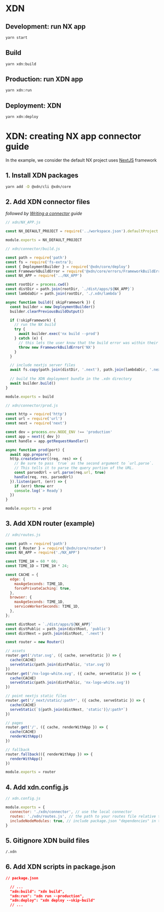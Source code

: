 # XDN

## Development: run NX app

```sh
yarn start
```

## Build

```sh
yarn xdn:build
```

## Production: run XDN app

```sh
yarn xdn:run
```

## Deployment: XDN

```sh
yarn xdn:deploy
```

# XDN: creating NX app connector guide

In the example, we consider the default NX project uses [NextJS](https://nextjs.org/) framework

## 1. Install XDN packages

```sh
yarn add -D @xdn/cli @xdn/core
```

## 2. Add XDN connector files

<em>followed by [Writing a connector](https://developer.moovweb.com/guides/connectors) guide</em>

```js
// xdn/NX_APP.js

const NX_DEFAULT_PROJECT = require('../workspace.json').defaultProject

module.exports = NX_DEFAULT_PROJECT

```

```js
// xdn/connector/build.js

const path = require('path')
const fs = require('fs-extra');
const { DeploymentBuilder } = require('@xdn/core/deploy')
const FrameworkBuildError = require('@xdn/core/errors/FrameworkBuildError')
const NX_APP = require('../NX_APP')

const rootDir = process.cwd()
const distDir = path.join(rootDir, `./dist/apps/${NX_APP}`)
const lambdaDir = path.join(rootDir, './.xdn/lambda')

async function build({ skipFramework }) {
  const builder = new DeploymentBuilder()
  builder.clearPreviousBuildOutput()

  if (!skipFramework) {
    // run the NX build
    try {
      await builder.exec('nx build --prod')
    } catch (e) {
      // this lets the user know that the build error was within their application code, not their XDN router or configuration.
      throw new FrameworkBuildError('NX')
    }
  }

  // include nextjs server files
  await fs.copy(path.join(distDir, '.next'), path.join(lambdaDir, '.next'))
  
  // build the XDN deployment bundle in the .xdn directory
  await builder.build()
}

module.exports = build

```

```js
// xdn/connector/prod.js

const http = require('http')
const url = require('url')
const next = require('next')

const dev = process.env.NODE_ENV !== 'production'
const app = next({ dev })
const handle = app.getRequestHandler()

async function prod(port) {
  await app.prepare()
  http.createServer((req, res) => {
    // Be sure to pass `true` as the second argument to `url.parse`.
    // This tells it to parse the query portion of the URL.
    const parsedUrl = url.parse(req.url, true)
    handle(req, res, parsedUrl)
  }).listen(port, (err) => {
    if (err) throw err
    console.log(`> Ready`)
  })
}

module.exports = prod

```

## 3. Add XDN router (example)

```js
// xdn/routes.js

const path = require('path')
const { Router } = require('@xdn/core/router')
const NX_APP = require('./NX_APP')

const TIME_1H = 60 * 60;
const TIME_1D = TIME_1H * 24;

const CACHE = {
  edge: {
    maxAgeSeconds: TIME_1D,
    forcePrivateCaching: true,
  },
  browser: {
    maxAgeSeconds: TIME_1D,
    serviceWorkerSeconds: TIME_1D,
  },
};

const distRoot = `./dist/apps/${NX_APP}`
const distPublic = path.join(distRoot, 'public')
const distNext = path.join(distRoot, '.next')

const router = new Router()

// assets
router.get('/star.svg', ({ cache, serveStatic }) => {
  cache(CACHE)
  serveStatic(path.join(distPublic, 'star.svg'))
})
router.get('/nx-logo-white.svg', ({ cache, serveStatic }) => {
  cache(CACHE)
  serveStatic(path.join(distPublic, 'nx-logo-white.svg'))
})

// point nextjs static files
router.get('/_next/static/:path*', ({ cache, serveStatic }) => {
  cache(CACHE)
  serveStatic(`${path.join(distNext, 'static')}/:path*`)
})

// pages
router.get('/', ({ cache, renderWithApp }) => {
  cache(CACHE)
  renderWithApp()
})

// fallback
router.fallback(({ renderWithApp }) => {
  renderWithApp()
})

module.exports = router
```

## 4. Add xdn.config.js

```js
// xdn.config.js

module.exports = {
  connector: './xdn/connector', // use the local connector
  routes: './xdn/routes.js', // the path to your routes file relative to the root of your app
  includeNodeModules: true, // include package.json "dependencies" in the build to be able to run the lambda app on cloud
}
```

## 5. Gitignore XDN build files

```bash
/.xdn
```

## 6. Add XDN scripts in package.json

```json
// package.json

  // ...
  "xdn:build": "xdn build",
  "xdn:run": "xdn run --production",
  "xdn:deploy": "xdn deploy --skip-build"
  // ...
```